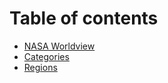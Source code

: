 # Table of contents

* [NASA Worldview](README.md)
* [Categories](categories.md)
* [Regions](regions.md)